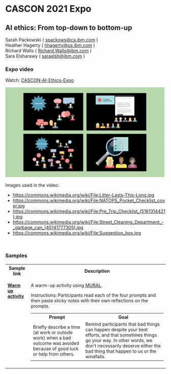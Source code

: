 # CASCON 2021 Expo

## AI ethics: From top-down to bottom-up

Sarah Packowski ( spackows@ca.ibm.com )<br/>
Heather Hagerty ( hhagerty@us.ibm.com )<br/>
Richard Walls ( Richard.Walls@ibm.com )<br/>
Sara Elsharawy ( saraelsh@ibm.com )

### Expo video
Watch: [CASCON-AI-Ethics-Expo](https://raw.githubusercontent.com/spackows/CASCON-2021_AI_ethics/main/CASCON-AI-Ethics-Expo.mp4)

<img src="CASCON-AI-Ethics-Expo-frame.png" alt="Screen shot" width="500"/>

Images used in the video:
- https://commons.wikimedia.org/wiki/File:Litter-Lasts-This-Long.jpg
- https://commons.wikimedia.org/wiki/File:NATOPS_Pocket_Checklist_cover.jpg
- https://commons.wikimedia.org/wiki/File:Pre_Trip_Checklist_(5161314421).jpg
- https://commons.wikimedia.org/wiki/File:Street_Cleaning_Department_-_garbage_can_(40141777305).jpg
- https://commons.wikimedia.org/wiki/File:Suggestion_box.jpg

<p>&nbsp;</p>


### Samples
<table>
<tr>
<th>Sample link</th>
<th>Description</th>
</tr>
<tr>
<td valign="top">
<p><a href="https://github.com/spackows/CASCON-2021_AI_ethics/blob/main/MURAL_Warm-up.pdf"><b>Warm up activity</b></a></p>
</td>
<td valign="top">
<p>A warm-up activity using <a href="https://www.mural.co">MURAL</a>.</p>
<p>Instructions: Participants read each of the four prompts and then paste sticky notes with their own reflections on the prompts.</p>
<table>
<tr><th>Prompt</th><th>Goal</th></tr>
<tr>
<td>Briefly describe a time (at work or outside work) when a bad outcome was avoided because of good luck or help from others.</td>
<td>Remind participants that bad things can happen despite your best efforts, and that sometimes things go your way.  In other words, we don't necessarily deserve either the bad thing that happen to us or the windfalls.</td>
</tr>
</table>
</td>
</tr>
<tr>
<td>
</td>
<td>
</td>
</tr>
</table>





